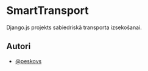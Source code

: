 
# SmartTransport

Django.js projekts sabiedriskā transporta izsekošanai.


## Autori

- [@peskovs](https://www.github.com/peskovs)

